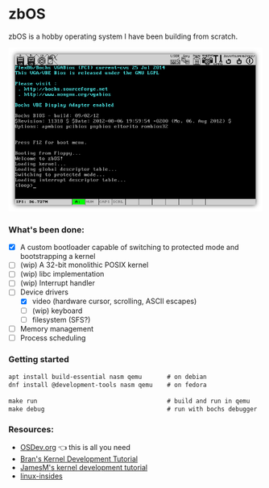 # zbOS

zbOS is a hobby operating system I have been building from scratch.

![zbOS in Bochs](screenshot.png)

### What's been done:

- [x] A custom bootloader capable of switching to protected mode and bootstrapping a kernel
- [ ] \(wip) A 32-bit monolithic POSIX kernel
- [ ] \(wip) libc implementation
- [ ] \(wip) Interrupt handler
- [ ] Device drivers
  - [x] video (hardware cursor, scrolling, ASCII escapes)
  - [ ] \(wip) keyboard
  - [ ] filesystem (SFS?)
- [ ] Memory management
- [ ] Process scheduling

### Getting started

    apt install build-essential nasm qemu       # on debian
    dnf install @development-tools nasm qemu    # on fedora

    make run                                    # build and run in qemu
    make debug                                  # run with bochs debugger

### Resources:

- [OSDev.org](http://wiki.osdev.org) :point_left: this is all you need
- [Bran's Kernel Development Tutorial](http://www.osdever.net/bkerndev/index.php)
- [JamesM's kernel development tutorial](http://www.jamesmolloy.co.uk/tutorial_html/)
- [linux-insides](https://github.com/0xAX/linux-insides)

